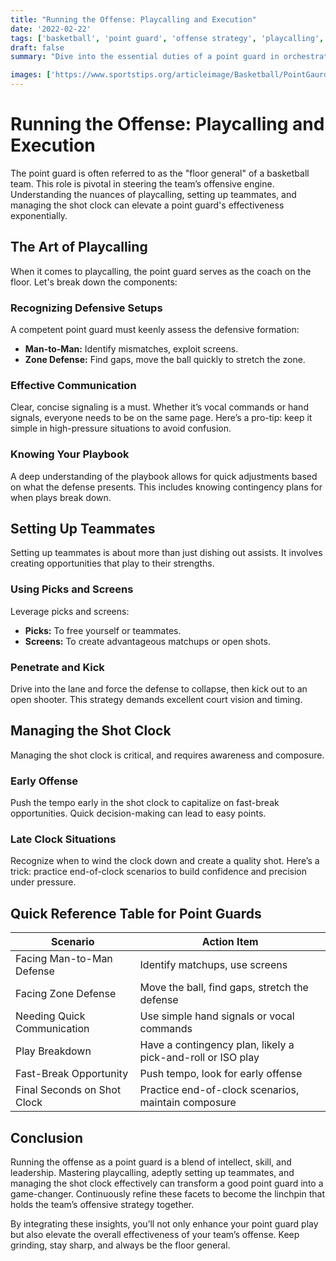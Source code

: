 ```yaml
---
title: "Running the Offense: Playcalling and Execution"
date: '2022-02-22'
tags: ['basketball', 'point guard', 'offense strategy', 'playcalling', 'coaching tips', 'teambuilding', 'skill development', 'shot clock management']
draft: false
summary: "Dive into the essential duties of a point guard in orchestrating the offense, including playcalling, setting up scoring opportunities, and managing the shot clock."

images: ['https://www.sportstips.org/articleimage/Basketball/PointGaurd/running_the_offense_playcalling_and_execution.webp']
---
```


# Running the Offense: Playcalling and Execution

The point guard is often referred to as the "floor general" of a basketball team. This role is pivotal in steering the team’s offensive engine. Understanding the nuances of playcalling, setting up teammates, and managing the shot clock can elevate a point guard's effectiveness exponentially.

## The Art of Playcalling

When it comes to playcalling, the point guard serves as the coach on the floor. Let's break down the components:

### Recognizing Defensive Setups

A competent point guard must keenly assess the defensive formation:

- **Man-to-Man:** Identify mismatches, exploit screens.
- **Zone Defense:** Find gaps, move the ball quickly to stretch the zone.

### Effective Communication

Clear, concise signaling is a must. Whether it’s vocal commands or hand signals, everyone needs to be on the same page. Here’s a pro-tip: keep it simple in high-pressure situations to avoid confusion.

### Knowing Your Playbook

A deep understanding of the playbook allows for quick adjustments based on what the defense presents. This includes knowing contingency plans for when plays break down.

## Setting Up Teammates

Setting up teammates is about more than just dishing out assists. It involves creating opportunities that play to their strengths.

### Using Picks and Screens

Leverage picks and screens:

- **Picks:** To free yourself or teammates.
- **Screens:** To create advantageous matchups or open shots.

### Penetrate and Kick

Drive into the lane and force the defense to collapse, then kick out to an open shooter. This strategy demands excellent court vision and timing.

## Managing the Shot Clock

Managing the shot clock is critical, and requires awareness and composure.

### Early Offense

Push the tempo early in the shot clock to capitalize on fast-break opportunities. Quick decision-making can lead to easy points.

### Late Clock Situations

Recognize when to wind the clock down and create a quality shot. Here’s a trick: practice end-of-clock scenarios to build confidence and precision under pressure.

## Quick Reference Table for Point Guards

| Scenario                         | Action Item                                                   |
| -------------------------------- | ------------------------------------------------------------- |
| Facing Man-to-Man Defense        | Identify matchups, use screens                                |
| Facing Zone Defense              | Move the ball, find gaps, stretch the defense                  |
| Needing Quick Communication      | Use simple hand signals or vocal commands                     |
| Play Breakdown                   | Have a contingency plan, likely a pick-and-roll or ISO play   |
| Fast-Break Opportunity           | Push tempo, look for early offense                             |
| Final Seconds on Shot Clock      | Practice end-of-clock scenarios, maintain composure           |

## Conclusion

Running the offense as a point guard is a blend of intellect, skill, and leadership. Mastering playcalling, adeptly setting up teammates, and managing the shot clock effectively can transform a good point guard into a game-changer. Continuously refine these facets to become the linchpin that holds the team’s offensive strategy together.

By integrating these insights, you’ll not only enhance your point guard play but also elevate the overall effectiveness of your team’s offense. Keep grinding, stay sharp, and always be the floor general.